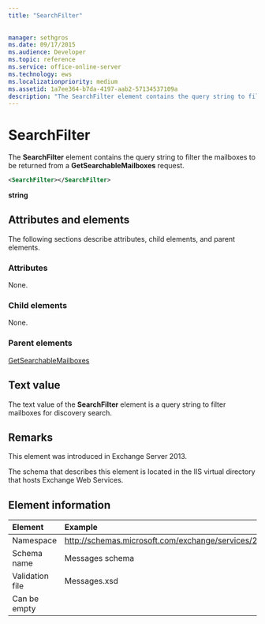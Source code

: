 ```yaml
---
title: "SearchFilter"
 
 
manager: sethgros
ms.date: 09/17/2015
ms.audience: Developer
ms.topic: reference
ms.service: office-online-server
ms.technology: ews
ms.localizationpriority: medium
ms.assetid: 1a7ee364-b7da-4197-aab2-57134537109a
description: "The SearchFilter element contains the query string to filter the mailboxes to be returned from a GetSearchableMailboxes request."
---
```


# SearchFilter

The **SearchFilter** element contains the query string to filter the mailboxes to be returned from a **GetSearchableMailboxes** request. 
  
```XML
<SearchFilter></SearchFilter>
```

 **string**
## Attributes and elements

The following sections describe attributes, child elements, and parent elements.
  
### Attributes

None.
  
### Child elements

None.
  
### Parent elements

[GetSearchableMailboxes](getsearchablemailboxes.md)
  
## Text value

The text value of the **SearchFilter** element is a query string to filter mailboxes for discovery search. 
  
## Remarks

This element was introduced in Exchange Server 2013.
  
The schema that describes this element is located in the IIS virtual directory that hosts Exchange Web Services.
  
## Element information

|Element|Example|
|:-----|:-----|
|Namespace  <br/> |http://schemas.microsoft.com/exchange/services/2006/messages  <br/> |
|Schema name  <br/> |Messages schema  <br/> |
|Validation file  <br/> |Messages.xsd  <br/> |
|Can be empty  <br/> ||
   

